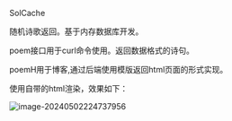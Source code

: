SolCache

随机诗歌返回。基于内存数据库开发。

poem接口用于curl命令使用。返回数据格式的诗句。

poemH用于博客,通过后端使用模版返回html页面的形式实现。

使用自带的html渲染，效果如下：

![image-20240502224737956](https://bearsblog.oss-cn-beijing.aliyuncs.com/img/image-20240502224737956.png)
